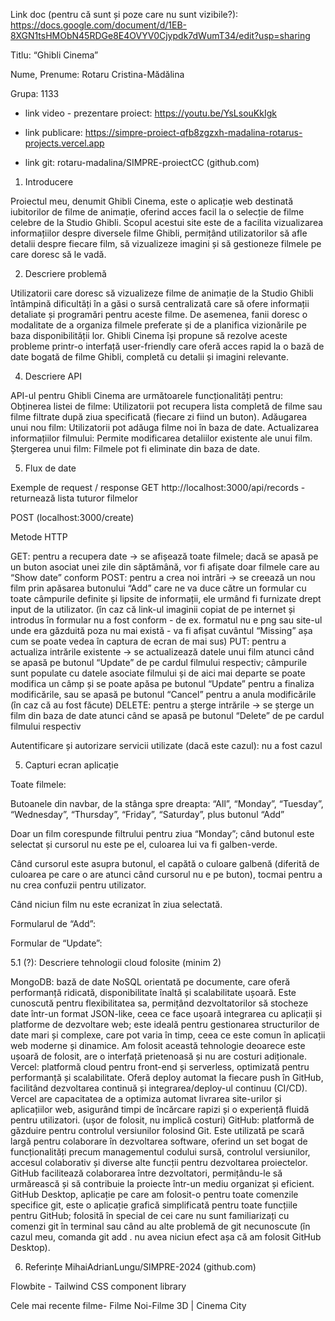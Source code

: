 Link doc (pentru că sunt și poze care nu sunt vizibile?): https://docs.google.com/document/d/1EB-8XGN1tsHMObN45RDGe8E4OVYV0Cjypdk7dWumT34/edit?usp=sharing 

Titlu: “Ghibli Cinema”

Nume, Prenume: Rotaru Cristina-Mădălina

Grupa: 1133


- link video - prezentare proiect: https://youtu.be/YsLsouKkIgk
  
- link publicare: https://simpre-proiect-qfb8zgzxh-madalina-rotarus-projects.vercel.app
  
- link git: rotaru-madalina/SIMPRE-proiectCC (github.com)

1. Introducere

Proiectul meu, denumit Ghibli Cinema, este o aplicație web destinată iubitorilor de filme de animație, oferind acces facil la o selecție de filme celebre de la Studio Ghibli. Scopul acestui site este de a facilita vizualizarea informațiilor despre diversele filme Ghibli, permițând utilizatorilor să afle detalii despre fiecare film, să vizualizeze imagini și să gestioneze filmele pe care doresc să le vadă.

2.  Descriere problemă
   
Utilizatorii care doresc să vizualizeze filme de animație de la Studio Ghibli întâmpină dificultăți în a găsi o sursă centralizată care să ofere informații detaliate și programări pentru aceste filme. De asemenea, fanii doresc o modalitate de a organiza filmele preferate și de a planifica vizionările pe baza disponibilității lor. Ghibli Cinema își propune să rezolve aceste probleme printr-o interfață user-friendly care oferă acces rapid la o bază de date bogată de filme Ghibli, completă cu detalii și imagini relevante.

4. Descriere API
   
API-ul pentru Ghibli Cinema are următoarele funcționalități pentru:
Obținerea listei de filme: Utilizatorii pot recupera lista completă de filme sau filme filtrate după ziua specificată (fiecare zi fiind un buton).
Adăugarea unui nou film: Utilizatorii pot adăuga filme noi în baza de date.
Actualizarea informațiilor filmului: Permite modificarea detaliilor existente ale unui film.
Ștergerea unui film: Filmele pot fi eliminate din baza de date.

5. Flux de date
   
Exemple de request / response
GET http://localhost:3000/api/records - returnează lista tuturor filmelor

POST (localhost:3000/create) 

Metode HTTP

GET: pentru a recupera date -> se afișează toate filmele; dacă se apasă pe un buton asociat unei zile din săptămână, vor fi afișate doar filmele care au “Show date” conform
POST: pentru a crea noi intrări -> se creează un nou film prin apăsarea butonului “Add” care ne va duce către un formular cu toate câmpurile definite și lipsite de informații, ele urmând fi furnizate drept input de la utilizator. (în caz că link-ul imaginii copiat de pe internet și introdus în formular nu a fost conform - de ex. formatul nu e png sau site-ul unde era găzduită poza nu mai există - va fi afișat cuvântul “Missing” așa cum se poate vedea în captura de ecran de mai sus)
PUT: pentru a actualiza intrările existente -> se actualizează datele unui film atunci când se apasă pe butonul “Update” de pe cardul filmului respectiv; câmpurile sunt populate cu datele asociate filmului și de aici mai departe se poate modifica un câmp și se poate apăsa pe butonul “Update” pentru a finaliza modificările, sau se apasă pe butonul “Cancel” pentru a anula modificările (în caz că au fost făcute)
DELETE: pentru a șterge intrările -> se șterge un film din baza de date atunci când se apasă pe butonul “Delete” de pe cardul filmului respectiv

Autentificare și autorizare servicii utilizate (dacă este cazul): nu a fost cazul


5. Capturi ecran aplicație


Toate filmele:

Butoanele din navbar, de la stânga spre dreapta: “All”, “Monday”, “Tuesday”, “Wednesday”, “Thursday”, “Friday”, “Saturday”, plus butonul “Add”



Doar un film corespunde filtrului pentru ziua “Monday”; când butonul este selectat și cursorul nu este pe el, culoarea lui va fi galben-verde.

Când cursorul este asupra butonul, el capătă o culoare galbenă (diferită de culoarea pe care o are atunci când cursorul nu e pe buton), tocmai pentru a nu crea confuzii pentru utilizator.


Când niciun film nu este ecranizat în ziua selectată.

Formularul de “Add”:

Formular de “Update”:


5.1 (?): Descriere tehnologii cloud folosite (minim 2)

MongoDB: bază de date NoSQL orientată pe documente, care oferă performanță ridicată, disponibilitate înaltă și scalabilitate ușoară. Este cunoscută pentru flexibilitatea sa, permițând dezvoltatorilor să stocheze date într-un format JSON-like, ceea ce face ușoară integrarea cu aplicații și platforme de dezvoltare web; este ideală pentru gestionarea structurilor de date mari și complexe, care pot varia în timp, ceea ce este comun în aplicații web moderne și dinamice. Am folosit această tehnologie deoarece este ușoară de folosit, are o interfață prietenoasă și nu are costuri adiționale.
Vercel: platformă cloud pentru front-end și serverless, optimizată pentru performanță și scalabilitate. Oferă deploy automat la fiecare push în GitHub, facilitând dezvoltarea continuă și integrarea/deploy-ul continuu (CI/CD). Vercel are capacitatea de a optimiza automat livrarea site-urilor și aplicațiilor web, asigurând timpi de încărcare rapizi și o experiență fluidă pentru utilizatori. (ușor de folosit, nu implică costuri)
GitHub: platformă de găzduire pentru controlul versiunilor folosind Git. Este utilizată pe scară largă pentru colaborare în dezvoltarea software, oferind un set bogat de funcționalități precum managementul codului sursă, controlul versiunilor, accesul colaborativ și diverse alte funcții pentru dezvoltarea proiectelor. GitHub facilitează colaborarea între dezvoltatori, permițându-le să urmărească și să contribuie la proiecte într-un mediu organizat și eficient. GitHub Desktop, aplicație pe care am folosit-o pentru toate comenzile specifice git, este o aplicație grafică simplificată pentru toate funcțiile pentru GitHub; folosită în special de cei care nu sunt familiarizați cu comenzi git în terminal sau când au alte problemă de git necunoscute (în cazul meu, comanda git add . nu avea niciun efect așa că am folosit GitHub Desktop).


6. Referințe
MihaiAdrianLungu/SIMPRE-2024 (github.com)

Flowbite - Tailwind CSS component library

Cele mai recente filme- Filme Noi-Filme 3D | Cinema City

